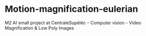 # Motion-magnification-eulerian
M2 AI small project at CentraleSupéléc - Computer vision - Video Magnification &amp; Low Poly Images
